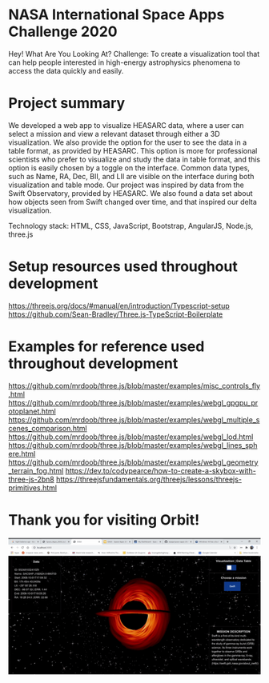 # NASA International Space Apps Challenge 2020
Hey! What Are You Looking At? Challenge: To create a visualization tool that can help people interested in high-energy astrophysics phenomena to access the data quickly and easily.

# Project summary
We developed a web app to visualize HEASARC data, where a user can select a mission and view a relevant dataset through either a 3D visualization. We also provide the option for the user to see the data in a table format, as provided by HEASARC. This option is more for professional scientists who prefer to visualize and study the data in table format, and this option is easily chosen by a toggle on the interface. Common data types, such as Name, RA, Dec, BII, and LII are visible on the interface during both visualization and table mode. Our project was inspired by data from the Swift Observatory, provided by HEASARC. We also found a data set about how objects seen from Swift changed over time, and that inspired our delta visualization. 

Technology stack: HTML, CSS, JavaScript, Bootstrap, AngularJS, Node.js, three.js

# Setup resources used throughout development
https://threejs.org/docs/#manual/en/introduction/Typescript-setup
https://github.com/Sean-Bradley/Three.js-TypeScript-Boilerplate

# Examples for reference used throughout development
https://github.com/mrdoob/three.js/blob/master/examples/misc_controls_fly.html
https://github.com/mrdoob/three.js/blob/master/examples/webgl_gpgpu_protoplanet.html
https://github.com/mrdoob/three.js/blob/master/examples/webgl_multiple_scenes_comparison.html
https://github.com/mrdoob/three.js/blob/master/examples/webgl_lod.html
https://github.com/mrdoob/three.js/blob/master/examples/webgl_lines_sphere.html
https://github.com/mrdoob/three.js/blob/master/examples/webgl_geometry_terrain_fog.html
https://dev.to/codypearce/how-to-create-a-skybox-with-three-js-2bn8
https://threejsfundamentals.org/threejs/lessons/threejs-primitives.html

# Thank you for visiting Orbit!

![](https://github.com/xipaja/space-apps-2020/blob/main/docs/orbit.gif)
